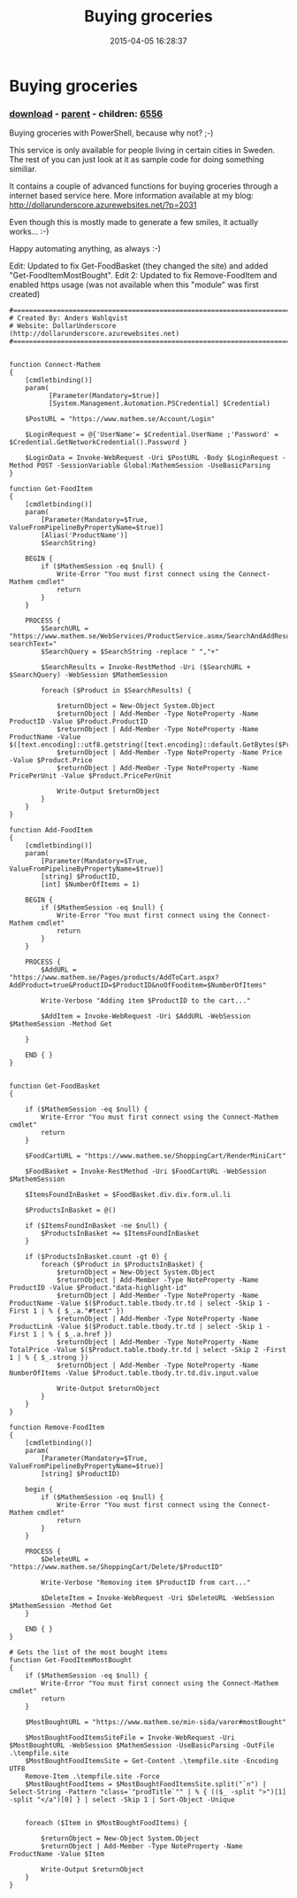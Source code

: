 ﻿---
pid:            5814
poster:         DollarUnderscore
title:          Buying groceries
date:           2015-04-05 16:28:37
format:         posh
parent:         5334
parent:         5334
children:       6556
---

# Buying groceries

### [download](5814.ps1) - [parent](5334.md) - children: [6556](6556.md)

Buying groceries with PowerShell, because why not? ;-)

This service is only available for people living in certain cities in Sweden. The rest of you can just look at it as sample code for doing something similiar.

It contains a couple of advanced functions for buying groceries through a internet based service here. More information available at my blog:
http://dollarunderscore.azurewebsites.net/?p=2031

Even though this is mostly made to generate a few smiles, it actually works... :-)

Happy automating anything, as always :-)

Edit: Updated to fix Get-FoodBasket (they changed the site) and added "Get-FoodItemMostBought".
Edit 2: Updated to fix Remove-FoodItem and enabled https usage (was not available when this "module" was first created)


```posh
#========================================================================
# Created By: Anders Wahlqvist
# Website: DollarUnderscore (http://dollarunderscore.azurewebsites.net)
#========================================================================


function Connect-Mathem
{
    [cmdletbinding()]
    param(
          [Parameter(Mandatory=$true)]
          [System.Management.Automation.PSCredential] $Credential)

    $PostURL = "https://www.mathem.se/Account/Login"

    $LoginRequest = @{'UserName'= $Credential.UserName ;'Password' = $Credential.GetNetworkCredential().Password }

    $LoginData = Invoke-WebRequest -Uri $PostURL -Body $LoginRequest -Method POST -SessionVariable Global:MathemSession -UseBasicParsing
}

function Get-FoodItem
{
    [cmdletbinding()]
    param(
        [Parameter(Mandatory=$True, ValueFromPipelineByPropertyName=$true)]
        [Alias('ProductName')]
        $SearchString)

    BEGIN {
        if ($MathemSession -eq $null) {
            Write-Error "You must first connect using the Connect-Mathem cmdlet"
            return
        }
    }

    PROCESS {
        $SearchURL = "https://www.mathem.se/WebServices/ProductService.asmx/SearchAndAddResult?searchText="
        $SearchQuery = $SearchString -replace " ","+"

        $SearchResults = Invoke-RestMethod -Uri ($SearchURL + $SearchQuery) -WebSession $MathemSession

        foreach ($Product in $SearchResults) {

            $returnObject = New-Object System.Object
            $returnObject | Add-Member -Type NoteProperty -Name ProductID -Value $Product.ProductID
            $returnObject | Add-Member -Type NoteProperty -Name ProductName -Value $([text.encoding]::utf8.getstring([text.encoding]::default.GetBytes($Product.ProductName)))
            $returnObject | Add-Member -Type NoteProperty -Name Price -Value $Product.Price
            $returnObject | Add-Member -Type NoteProperty -Name PricePerUnit -Value $Product.PricePerUnit

            Write-Output $returnObject
        }
    }
}

function Add-FoodItem
{
    [cmdletbinding()]
    param(
        [Parameter(Mandatory=$True, ValueFromPipelineByPropertyName=$true)]
        [string] $ProductID,
        [int] $NumberOfItems = 1)

    BEGIN {
        if ($MathemSession -eq $null) {
            Write-Error "You must first connect using the Connect-Mathem cmdlet"
            return
        }
    }

    PROCESS {
        $AddURL = "https://www.mathem.se/Pages/products/AddToCart.aspx?AddProduct=true&ProductID=$ProductID&noOfFooditem=$NumberOfItems"

        Write-Verbose "Adding item $ProductID to the cart..."

        $AddItem = Invoke-WebRequest -Uri $AddURL -WebSession $MathemSession -Method Get

    }

    END { }
}


function Get-FoodBasket
{

    if ($MathemSession -eq $null) {
        Write-Error "You must first connect using the Connect-Mathem cmdlet"
        return
    }

    $FoodCartURL = "https://www.mathem.se/ShoppingCart/RenderMiniCart"

    $FoodBasket = Invoke-RestMethod -Uri $FoodCartURL -WebSession $MathemSession
    
    $ItemsFoundInBasket = $FoodBasket.div.div.form.ul.li

    $ProductsInBasket = @()

    if ($ItemsFoundInBasket -ne $null) {
        $ProductsInBasket += $ItemsFoundInBasket
    }

    if ($ProductsInBasket.count -gt 0) {
        foreach ($Product in $ProductsInBasket) {
            $returnObject = New-Object System.Object
            $returnObject | Add-Member -Type NoteProperty -Name ProductID -Value $Product."data-highlight-id"
            $returnObject | Add-Member -Type NoteProperty -Name ProductName -Value $($Product.table.tbody.tr.td | select -Skip 1 -First 1 | % { $_.a."#text" })
            $returnObject | Add-Member -Type NoteProperty -Name ProductLink -Value $($Product.table.tbody.tr.td | select -Skip 1 -First 1 | % { $_.a.href })
            $returnObject | Add-Member -Type NoteProperty -Name TotalPrice -Value $($Product.table.tbody.tr.td | select -Skip 2 -First 1 | % { $_.strong })
            $returnObject | Add-Member -Type NoteProperty -Name NumberOfItems -Value $Product.table.tbody.tr.td.div.input.value

            Write-Output $returnObject
        }
    }
}

function Remove-FoodItem
{
    [cmdletbinding()]
    param(
        [Parameter(Mandatory=$True, ValueFromPipelineByPropertyName=$true)]
        [string] $ProductID)

    begin {
        if ($MathemSession -eq $null) {
            Write-Error "You must first connect using the Connect-Mathem cmdlet"
            return
        }
    }

    PROCESS {
        $DeleteURL = "https://www.mathem.se/ShoppingCart/Delete/$ProductID"

        Write-Verbose "Removing item $ProductID from cart..."

        $DeleteItem = Invoke-WebRequest -Uri $DeleteURL -WebSession $MathemSession -Method Get
    }

    END { }
}

# Gets the list of the most bought items
function Get-FoodItemMostBought
{
    if ($MathemSession -eq $null) {
        Write-Error "You must first connect using the Connect-Mathem cmdlet"
        return
    }

    $MostBoughtURL = "https://www.mathem.se/min-sida/varor#mostBought"

    $MostBoughtFoodItemsSiteFile = Invoke-WebRequest -Uri $MostBoughtURL -WebSession $MathemSession -UseBasicParsing -OutFile .\tempfile.site
    $MostBoughtFoodItemsSite = Get-Content .\tempfile.site -Encoding UTF8
    Remove-Item .\tempfile.site -Force
    $MostBoughtFoodItems = $MostBoughtFoodItemsSite.split("`n") | Select-String -Pattern "class=`"prodTitle`"" | % { (($_ -split ">")[1] -split "</a")[0] } | select -Skip 1 | Sort-Object -Unique
    
    
    foreach ($Item in $MostBoughtFoodItems) {

        $returnObject = New-Object System.Object
        $returnObject | Add-Member -Type NoteProperty -Name ProductName -Value $Item

        Write-Output $returnObject
    }
}
```
